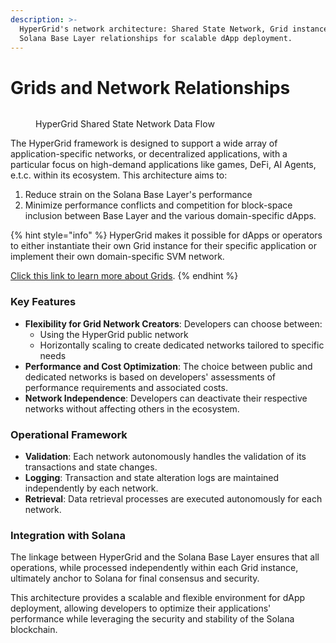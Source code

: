 ```yaml
---
description: >-
  HyperGrid's network architecture: Shared State Network, Grid instances, and
  Solana Base Layer relationships for scalable dApp deployment.
---
```


# Grids and Network Relationships

<figure><img src="../../../../.gitbook/assets/image (2).png" alt=""><figcaption><p>HyperGrid Shared State Network Data Flow</p></figcaption></figure>

The HyperGrid framework is designed to support a wide array of application-specific networks, or decentralized applications, with a particular focus on high-demand applications like games, DeFi, AI Agents, e.t.c. within its ecosystem. This architecture aims to:

1. Reduce strain on the Solana Base Layer's performance
2. Minimize performance conflicts and competition for block-space inclusion between Base Layer and the various domain-specific dApps.

{% hint style="info" %}
HyperGrid makes it possible for dApps or operators to either instantiate their own Grid instance for their specific application or implement their own domain-specific SVM network.

[Click this link to learn more about Grids](grids.md).
{% endhint %}

### Key Features

* **Flexibility for Grid Network Creators**: Developers can choose between:
  * Using the HyperGrid public network
  * Horizontally scaling to create dedicated networks tailored to specific needs
* **Performance and Cost Optimization**: The choice between public and dedicated networks is based on developers' assessments of performance requirements and associated costs.
* **Network Independence**: Developers can deactivate their respective networks without affecting others in the ecosystem.

### Operational Framework

* **Validation**: Each network autonomously handles the validation of its transactions and state changes.
* **Logging**: Transaction and state alteration logs are maintained independently by each network.
* **Retrieval**: Data retrieval processes are executed autonomously for each network.

### Integration with Solana

The linkage between HyperGrid and the Solana Base Layer ensures that all operations, while processed independently within each Grid instance, ultimately anchor to Solana for final consensus and security.

This architecture provides a scalable and flexible environment for dApp deployment, allowing developers to optimize their applications' performance while leveraging the security and stability of the Solana blockchain.
